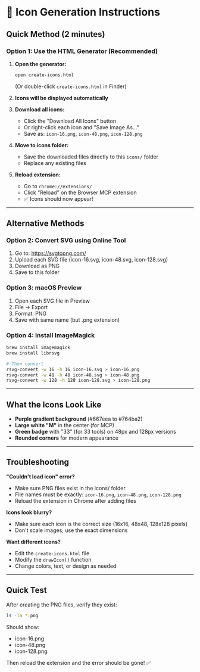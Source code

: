 # 🎨 Icon Generation Instructions

## Quick Method (2 minutes)

### Option 1: Use the HTML Generator (Recommended)

1. **Open the generator:**
   ```bash
   open create-icons.html
   ```
   (Or double-click `create-icons.html` in Finder)

2. **Icons will be displayed automatically**

3. **Download all icons:**
   - Click the "Download All Icons" button
   - Or right-click each icon and "Save Image As..."
   - Save as: `icon-16.png`, `icon-48.png`, `icon-128.png`

4. **Move to icons folder:**
   - Save the downloaded files directly to this `icons/` folder
   - Replace any existing files

5. **Reload extension:**
   - Go to `chrome://extensions/`
   - Click "Reload" on the Browser MCP extension
   - ✅ Icons should now appear!

---

## Alternative Methods

### Option 2: Convert SVG using Online Tool

1. Go to: https://svgtopng.com/
2. Upload each SVG file (icon-16.svg, icon-48.svg, icon-128.svg)
3. Download as PNG
4. Save to this folder

### Option 3: macOS Preview

1. Open each SVG file in Preview
2. File → Export
3. Format: PNG
4. Save with same name (but .png extension)

### Option 4: Install ImageMagick

```bash
brew install imagemagick
brew install librsvg

# Then convert
rsvg-convert -w 16 -h 16 icon-16.svg > icon-16.png
rsvg-convert -w 48 -h 48 icon-48.svg > icon-48.png
rsvg-convert -w 128 -h 128 icon-128.svg > icon-128.png
```

---

## What the Icons Look Like

- **Purple gradient background** (#667eea to #764ba2)
- **Large white "M"** in the center (for MCP)
- **Green badge** with "33" (for 33 tools) on 48px and 128px versions
- **Rounded corners** for modern appearance

---

## Troubleshooting

**"Couldn't load icon" error?**
- Make sure PNG files exist in the icons/ folder
- File names must be exactly: `icon-16.png`, `icon-48.png`, `icon-128.png`
- Reload the extension in Chrome after adding files

**Icons look blurry?**
- Make sure each icon is the correct size (16x16, 48x48, 128x128 pixels)
- Don't scale images; use the exact dimensions

**Want different icons?**
- Edit the `create-icons.html` file
- Modify the `drawIcon()` function
- Change colors, text, or design as needed

---

## Quick Test

After creating the PNG files, verify they exist:

```bash
ls -la *.png
```

Should show:
- icon-16.png
- icon-48.png
- icon-128.png

Then reload the extension and the error should be gone! ✅

